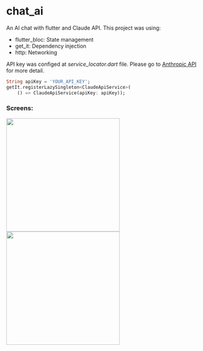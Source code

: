 # chat_ai
An AI chat with flutter and Claude API.
This project was using:
- flutter_bloc: State management
- get_it: Dependency injection
- http: Networking

API key was configed at *service_locator.dart* file. Please go to [Anthropic API](https://www.anthropic.com/api)   for more detail.
```dart
String apiKey = 'YOUR_API_KEY';
getIt.registerLazySingleton<ClaudeApiService>(
    () => ClaudeApiService(apiKey: apiKey));
```

### Screens:
<img src="https://github.com/user-attachments/assets/c13c11b9-fcbc-4046-95d8-1e1d8be64b04" width="300" />

<img src="https://github.com/user-attachments/assets/fbdc548c-d4b1-48c6-bb2e-e370aa09f429" width="300" />
